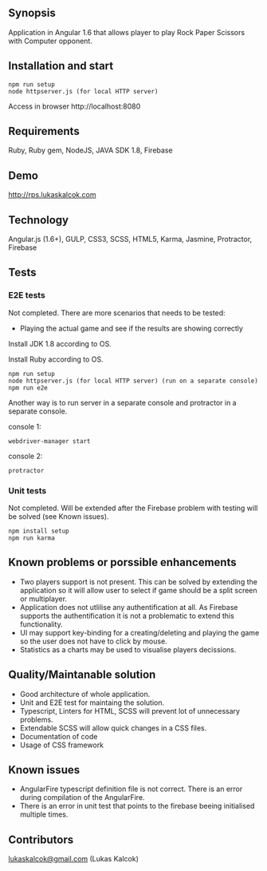 ## Synopsis
Application in Angular 1.6 that allows player to play Rock Paper Scissors with Computer opponent.

## Installation and start
```
npm run setup
node httpserver.js (for local HTTP server)
```

Access in browser http://localhost:8080

## Requirements
Ruby, Ruby gem, NodeJS, JAVA SDK 1.8, Firebase 

## Demo
http://rps.lukaskalcok.com

## Technology
Angular.js (1.6+), GULP, CSS3, SCSS, HTML5, Karma, Jasmine, Protractor, Firebase

## Tests

### E2E tests
Not completed. There are more scenarios that needs to be tested:
* Playing the actual game and see if the results are showing correctly

Install JDK 1.8 according to OS.

Install Ruby according to OS.

```
npm run setup
node httpserver.js (for local HTTP server) (run on a separate console)
npm run e2e 
```

Another way is to run server in a separate console and protractor in a separate console.

console 1:
```
webdriver-manager start
```

console 2:
```
protractor
```

### Unit tests
Not completed. Will be extended after the Firebase problem with testing will be solved (see Known issues).

```
npm install setup
npm run karma
```

## Known problems or porssible enhancements
* Two players support is not present. This can be solved by extending the application so it will allow user to select if game should be a split screen or multiplayer. 
* Application does not utlilise any authentification at all. As Firebase supports the authentification it is not a problematic to extend this functionality.
* UI may support key-binding for a creating/deleting and playing the game so the user does not have to click by mouse.
* Statistics as a charts may be used to visualise players decissions.

## Quality/Maintanable solution 
* Good architecture of whole application.
* Unit and E2E test for maintaing the solution.
* Typescript, Linters for HTML, SCSS will prevent lot of unnecessary problems.
* Extendable SCSS will allow quick changes in a CSS files.
* Documentation of code 
* Usage of CSS framework

## Known issues
* AngularFire typescript definition file is not correct. There is an error during compilation of the AngularFire.
* There is an error in unit test that points to the firebase beeing initialised multiple times.

## Contributors
lukaskalcok@gmail.com (Lukas Kalcok)


